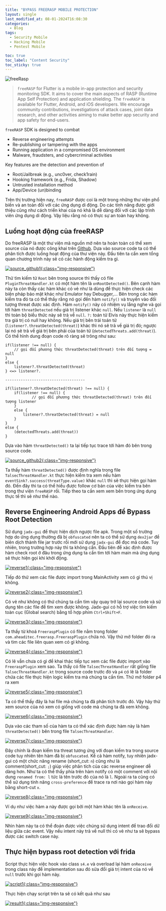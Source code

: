 ```yaml
---
title: "BYPASS FREERASP MOBILE PROTECTION"
layout: single
last_modified_at: 08-01-2024T16:08:30
categories:
  - Blog
tags:
  - Security Mobile
  - Hacking Mobile
  - Pentest Mobile

toc: true
toc_label: "Content Security"
toc_sticky: true
---
```


![freeRasp](https://raw.githubusercontent.com/talsec/Free-RASP-Community/master/visuals/freeRASP.png)

> `freeRASP` for Flutter is a mobile in-app protection and security monitoring SDK. It aims to cover the main aspects of RASP (Runtime App Self Protection) and application shielding.
> The `freeRASP` is available for Flutter, Android, and iOS developers. We encourage community contributions, investigations of attack cases, joint data research, and other activities aiming to make better app security and app safety for end-users.

`freeRASP` SDK is designed to combat

- Reverse engineering attempts
- Re-publishing or tampering with the apps
- Running application in a compromised OS environment
- Malware, fraudsters, and cybercriminal activities

Key features are the detection and prevention of

- Root/Jailbreak (e.g., unc0ver, check1rain)
- Hooking framework (e.g., Frida, Shadow)
- Untrusted installation method
- App/Device (un)binding

Trên thị trường hiện nay, `freeRASP` được coi là một trong những thư viện phổ biến và an toàn đối với các ứng dụng di động. Do các tính năng được giới thiệu cũng như cách triển khai của nó khá là dễ dàng đối với các lập trình viên ứng dụng di động. Vậy liệu rằng nó có thực sự an toàn hay không.

## Luồng hoạt động của freeRASP

Do freeRASP là một thư viện mã nguồn mở nên ta hoàn toàn có thể xem source của nó được công khai trên [Github](https://github.com/talsec/Free-RASP-Flutter). Dựa vào source code ta có thể phân tích được luồng hoạt động của thư viện này. Đầu tiên ta cần xem tổng quan chương trình này sẽ có các hành động kiểm tra gì.
<!-- Syntax zoom -->
[![source_github1](/assets/images/report/freeRasp/source_github1.png){:class="img-responsive"}](/assets/images/report/freeRasp/source_github1.png)

Thử tìm kiếm từ `Root` bên trong source thì thấy có file `PluginThreatHandler.kt` có một hàm tên là `onRootDetected()`. Bên cạnh hàm này ta còn thấy các hàm khác có vẻ như là dùng để thực hiện check các biện pháp bảo mật khác như Emulator hay Debugger,... Bên trong các hàm kiểm tra đó ta có thể thấy rằng nó gọi đến hàm `notify()` và truyền vào đối tượng threat được xác định. Hàm `notify()` này có nhiệm vụ lắng nghe và gọi tới hàm `threatDetected` nếu giá trị listener khác `null`. Nếu `listener` là `null` thì toàn bộ biểu thức này sẽ trả về `null`. `?:` toán tử Elvis này thực hiện kiểm tra giá trị có null hay không. Nếu giá trị bên trái toán tử (`listener?.threatDetected(threat)`) khác thì nó sẽ trả về giá trị đó; ngược lại nó sẽ trả về giá trị bên phải của toán tử (`detectedThreats.add(threat)`). Có thể hình dung đoạn code rõ ràng sẽ trông như sau:

```
if(listener !== null) {
    // gọi đối phương thức threatDetected(threat) trên đối tượng = null
}
else {
    listener?.threatDetected(threat)
} <=> listener?.

------------------------------------

if(listener?.threatDetected(threat) !== null) {
	if(listener !== null) {
            // gọi đối phương thức threatDetected(threat) trên đối tượng listener
	}
	else {
	    listener?.threatDetected(threat) = null
	}
}
else {
	(detectedThreats.add(threat))
}
```

Dựa vào hàm `threatDetected()` ta lại tiếp tục trace tới hàm đó bên trong source code.

[![source_github2](/assets/images/report/freeRasp/source_github1.png){:class="img-responsive"}](/assets/images/report/freeRasp/source_github1.png)

Ta thấy hàm `threatDetected()` được định nghĩa trong file `TalsecThreatHandler.kt` thực hiện kiểm tra xem nếu hàm `eventSink?.success(threatType.value)` khác `null` thì sẽ thực hiện gọi hàm đó.
Đến đây thì ta có thể hiểu được follow cơ bản của việc kiểm tra bên trong thư viện `freeRASP` rồi.
Tiếp theo ta cần xem xem bên trong ứng dụng thực tế thì sẽ như thế nào.

## Reverse Engineering Android Apps để Bypass Root Detection

Sử dụng `jadx-gui` để thực hiện dịch ngược file apk. Trong một số trường hợp do ứng dụng thường đã bị `obfuscated` nên ta có thể sử dụng `dex2jar` để biên dịch thành file jar trước rồi mới sử dụng `jadx-gui` để đọc mã code. Tuy nhiên, trong trường hợp này thì ta không cần.
Đầu tiên để xác định được hàm check root ở đâu trong ứng dụng ta cần tìm tới hàm main mà ứng dụng sẽ thực hiện gọi khi khởi động.

[![reverse1](/assets/images/report/freeRasp/reverse1.png){:class="img-responsive"}](/assets/images/report/freeRasp/reverse1.png)

Tiếp đó thử xem các file được import trong MainActivity xem có gì thú vị không.

[![reverse2](/assets/images/report/freeRasp/reverse2.png){:class="img-responsive"}](/assets/images/report/freeRasp/reverse2.png)

Có vẻ như không có thứ chúng ta cần tìm vậy quay trở lại source code và sử dụng tên các file để tìm xem được không. Jadx-gui có hỗ trợ việc tìm kiếm toàn cục (Global search) bằng tổ hợp phím `Ctrl+Shift+F`.

[![reverse3](/assets/images/report/freeRasp/reverse3.png){:class="img-responsive"}](/assets/images/report/freeRasp/reverse3.png)

Ta thấy từ khoá `FreeraspPlugin` có file nằm trong folder `com.aheaditec.freerasp.FreeraspPlugin` chứa nó. Vậy thử mở folder đó ra và tìm các file liên quan xem có gì không.

[![reverse4](/assets/images/report/freeRasp/reverse4.png){:class="img-responsive"}](/assets/images/report/freeRasp/reverse4.png)

Có lẽ vẫn chưa có gì để khai thác tiếp tục xem các file được import vào `FreeraspPlugin` xem sao.
Ta thấy có file `TalsecThreatHandler` rất giống file `TalsecThreatHandler.kt` trong source code trước đó và `p4` có lẽ là folder chứa các file thực hiện logic kiểm tra mà chúng ta cần tìm.
Thử mở folder p4 ra xem

[![reverse5](/assets/images/report/freeRasp/reverse5.png){:class="img-responsive"}](/assets/images/report/freeRasp/reverse5.png)

Ta có thể thấy đây là hai file mà chúng ta đã phân tích trước đó. Vậy hãy thử xem source của nó xem có giống với code mà chúng ta đã xem không.

[![reverse6](/assets/images/report/freeRasp/reverse6.png){:class="img-responsive"}](/assets/images/report/freeRasp/reverse6.png)

Dựa vào các tham số của hàm ta có thể xác định được hàm này là hàm `threatDetected()` bên trong file `TalsecThreatHandler`.

[![reverse7](/assets/images/report/freeRasp/reverse7.png){:class="img-responsive"}](/assets/images/report/freeRasp/reverse7.png)

Đây chính là đoạn kiểm tra threat tương ứng với đoạn kiểm tra trong source code tuy nhiên tên hàm đã bị `obfuscated`. Kể cả hàm notify, tuy nhiên jadx-gui có một chức năng rename (short_cut: `n`) cũng như là comment(short_cut: `;`) giúp việc phân tích của các reverse engineer dễ dàng hơn. Như ta có thể thấy phía trên hàm notify có một comment với nội dung `renamed from: l` tức là tên trước đó của nó là `l`. Ngoài ra ta cũng có thể sử dụng tính năng `cross-preference` để trace ra nơi nào gọi hàm này bằng short-cut `x`.

[![reverse8](/assets/images/report/freeRasp/reverse8.png){:class="img-responsive"}](/assets/images/report/freeRasp/reverse8.png)

Ví dụ như việc hàm a này được gọi bởi một hàm khác tên là `onReceive`.

[![reverse9](/assets/images/report/freeRasp/reverse9.png){:class="img-responsive"}](/assets/images/report/freeRasp/reverse9.png)

Nhìn hàm này ta có thể đoán được việc chúng sử dụng intent để trao đổi dữ liệu giữa các event. Vậy nếu intent này trả về null thì có vẻ như ta sẽ bypass được các switch case này.

## Thực hiện bypass root detection với frida

Script thực hiện việc hook vào class `s4.e` và overload lại hàm `onReceive` trong class này để implementation sau đó sửa đổi giá trị intent của nó về `null` trước khi gọi hàm này.

[![script1](/assets/images/report/freeRasp/script1.png){:class="img-responsive"}](/assets/images/report/freeRasp/script1.png)

Thực hiện chạy script trên ta sẽ có kết quả như sau

[![result1](/assets/images/report/freeRasp/result1.png){:class="img-responsive"}](/assets/images/report/freeRasp/result1.png)
